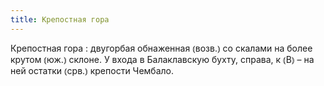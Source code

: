 ```yaml
---
title: Крепостная гора
---
```


Крепостная гора
: двугорбая обнаженная ⦅возв.⦆ со скалами на более крутом ⦅юж.⦆ склоне. У входа в Балаклавскую бухту, справа, к ⦅В⦆ – на ней остатки ⦅срв.⦆ крепости Чембало.
